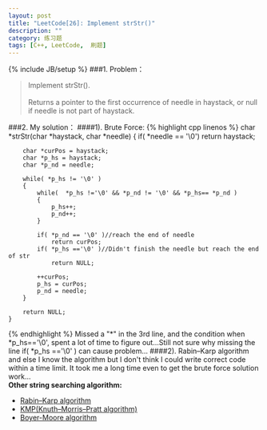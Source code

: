 ```yaml
---
layout: post
title: "LeetCode[26]: Implement strStr()"
description: ""
category: 练习题
tags: [C++, LeetCode,  刷题]
---
```

{% include JB/setup %}
###1. Problem：
<blockquote>
Implement strStr().<br>
<br>
Returns a pointer to the first occurrence of needle in haystack, or null if needle is not part of haystack.
</blockquote>
###2. My solution：
####1). Brute Force:
{% highlight cpp linenos %}
    char *strStr(char *haystack, char *needle) 
    {
        if( *needle == '\0')
            return haystack;
          
        char *curPos = haystack;
        char *p_hs = haystack;
        char *p_nd = needle;
            
        while( *p_hs != '\0' )
        {
            while(  *p_hs !='\0' && *p_nd != '\0' && *p_hs== *p_nd )
            {
                p_hs++;
                p_nd++;
            }
            
            if( *p_nd == '\0' )//reach the end of needle
                return curPos;
            if( *p_hs =='\0' )//Didn't finish the needle but reach the end of str
                return NULL;
          
            ++curPos;
            p_hs = curPos;
            p_nd = needle;  
        }
        
        return NULL; 
    }
{% endhighlight %}
Missed a "*" in the 3rd line, and the condition when *p_hs=='\0', spent a lot of time to figure out...Still not sure why missing the line if( *p_hs =='\0' ) can cause problem...
####2). Rabin–Karp algorithm and else
I know the algorithm but I don't think I could write correct code within a time limit. It took me a long time even to get the brute force solution work...<br>
<b>Other string searching algorithm: </b><br>
+ [Rabin–Karp algorithm](http://en.wikipedia.org/wiki/Rabin-Karp_algorithm)
+ [KMP(Knuth–Morris–Pratt algorithm)](http://en.wikipedia.org/wiki/Knuth-morris-pratt_algorithm)
+ [Boyer-Moore algorithm](http://en.wikipedia.org/wiki/Boyer_moore_algorithm)



